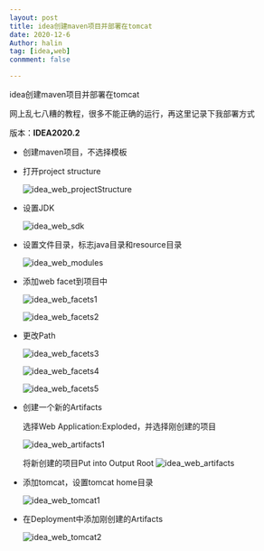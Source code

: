 ```yaml
---
layout: post
title: idea创建maven项目并部署在tomcat
date: 2020-12-6
Author: halin
tag: [idea,web]
conmment: false

---
```


idea创建maven项目并部署在tomcat
<!-- more -->
网上乱七八糟的教程，很多不能正确的运行，再这里记录下我部署方式

版本：**IDEA2020.2**

- 创建maven项目，不选择模板

- 打开project structure

  ![idea_web_projectStructure](/images/imageOfSpring/idea_web_projectStructure.png)

- 设置JDK

  ![idea_web_sdk](/images/imageOfSpring/idea_web_sdk.png)

  

- 设置文件目录，标志java目录和resource目录

  ![idea_web_modules](/images/imageOfSpring/idea_web_modules.png)

  

- 添加web facet到项目中

  ![idea_web_facets1](/images/imageOfSpring/idea_web_facets1.png)

  ![idea_web_facets2](/images/imageOfSpring/idea_web_facets2.png)



- 更改Path

  ![idea_web_facets3](/images/imageOfSpring/idea_web_facets3.png)

  ![idea_web_facets4](/images/imageOfSpring/idea_web_facets4.png)

  ![idea_web_facets5](/images/imageOfSpring/idea_web_facets5.png)



- 创建一个新的Artifacts
  
  选择Web Application:Exploded，并选择刚创建的项目
  
  ![idea_web_artifacts1](/images/imageOfSpring/idea_web_artifacts1.png)
  
  将新创建的项目Put into Output Root
  ![idea_web_artifacts](/images/imageOfSpring/idea_web_artifacts.png)



- 添加tomcat，设置tomcat home目录

  ![idea_web_tomcat1](/images/imageOfSpring/idea_web_tomcat1.png)

- 在Deployment中添加刚创建的Artifacts

  ![idea_web_tomcat2](/images/imageOfSpring/idea_web_tomcat2.png)